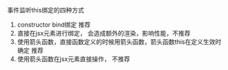 事件监听this绑定的四种方式
1. constructor bind绑定   推荐
2. 直接在jsx元素进行绑定， 会造成额外的渲染，影响性能，不推荐
3. 使用箭头函数，直接函数定义的时候用箭头函数，箭头函数this在定义生效时确定   推荐
4. 使用箭头函数在jsx元素直接操作，  不推荐